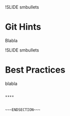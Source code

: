 !SLIDE smbullets
# Git Hints

Blabla

!SLIDE smbullets
# Best Practices

blabla

~~~SECTION:handouts~~~

****


~~~ENDSECTION~~~
